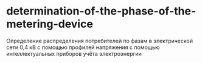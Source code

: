 # determination-of-the-phase-of-the-metering-device
Определение распределения потребителей по фазам в электрической сети 0,4 кВ с помощью профилей напряжения с помощью интеллектуальных приборов учёта электроэнергии